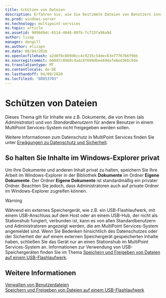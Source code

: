 ```yaml
---
title: Schützen von Dateien
description: Erfahren Sie, wie Sie bestimmte Dateien von Benutzern innerhalb von Multipoint Services schützen.
ms.prod: windows-server
ms.technology: multipoint-services
ms.topic: article
ms.assetid: 909049dc-6514-4040-89fb-fcf33fa96a9d
author: lizap
manager: dongill
ms.author: elizapo
ms.date: 08/04/2016
ms.openlocfilehash: a2d8f0c869d6cc4c9235c54dec63e77767b6f9bb
ms.sourcegitcommit: b00d7c8968c4adc8f699dbee694afe6ed36bc9de
ms.translationtype: MT
ms.contentlocale: de-DE
ms.lasthandoff: 04/08/2020
ms.locfileid: "80853703"
---
```

# <a name="keep-files-private"></a>Schützen von Dateien
Dieses Thema gilt für Inhalte wie z.B. Dokumente, die von Ihnen \(als *Administrator*\) und von *Standardbenutzern* für andere Benutzer in einem MultiPoint Services-System nicht freigegeben werden sollen.  

Weitere Informationen zum Datenschutz in MultiPoint Services finden Sie unter [Erwägungen zu Datenschutz und Sicherheit](Privacy-and-Security-Considerations.md).
  
## <a name="to-keep-content-private-in-windows-explorer"></a>So halten Sie Inhalte im Windows-Explorer privat  
  
Um Ihre Dokumente und anderen Inhalt privat zu halten, speichern Sie Ihre Arbeit im Windows-Explorer in der Bibliothek **Dokumente** im Ordner **Eigene Dokumente**. Der Ordner **Eigene Dokumente** ist standardmäßig ein privater Ordner. Beachten Sie jedoch, dass Administratoren auch auf private Ordner im Windows-Explorer zugreifen können.  
  
> [!WARNING]  
> Während ein externes Speichergerät, wie z.B. ein USB-Flashlaufwerk, mit einem USB-Anschluss auf dem Host oder an einem USB-Hub, der nicht als Stationshub fungiert, verbunden ist, kann es von allen Standardbenutzern und Administratoren angezeigt werden, die am MultiPoint Services-System angemeldet sind. Wenn Sie Bedenken hinsichtlich des Datenschutzes oder der Sicherheit der auf einem externen Speichergerät gespeicherten Inhalte haben, schließen Sie das Gerät nur an einen Stationshub im MultiPoint Services-System an. Informationen zur Verwendung von USB-Speichergeräten finden Sie im Thema [Speichern und Freigeben von Dateien auf einem USB-Flashlaufwerk](Save-and-Share-Files-on-a-USB-Flash-Drive.md).  
  
## <a name="see-also"></a>Weitere Informationen  
[Verwalten von Benutzerdateien](Manage-User-Files.md)  
[Speichern und Freigeben von Dateien auf einem USB-Flashlaufwerk](Save-and-Share-Files-on-a-USB-Flash-Drive.md)